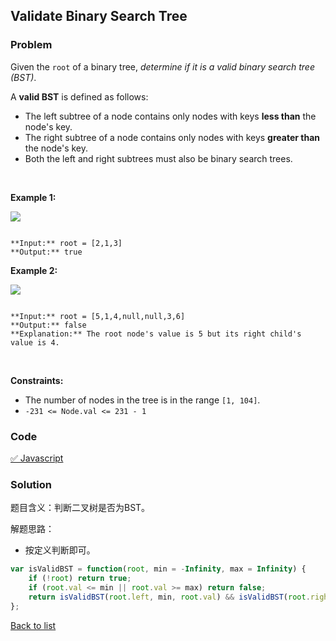 Validate Binary Search Tree
---
### Problem
Given the `root` of a binary tree, *determine if it is a valid binary search tree (BST)*.


A **valid BST** is defined as follows:


* The left subtree of a node contains only nodes with keys **less than** the node's key.
* The right subtree of a node contains only nodes with keys **greater than** the node's key.
* Both the left and right subtrees must also be binary search trees.


 


**Example 1:**


![](https://assets.leetcode.com/uploads/2020/12/01/tree1.jpg)

```

**Input:** root = [2,1,3]
**Output:** true

```

**Example 2:**


![](https://assets.leetcode.com/uploads/2020/12/01/tree2.jpg)

```

**Input:** root = [5,1,4,null,null,3,6]
**Output:** false
**Explanation:** The root node's value is 5 but its right child's value is 4.

```

 


**Constraints:**


* The number of nodes in the tree is in the range `[1, 104]`.
* `-231 <= Node.val <= 231 - 1`

### Code
[✅ Javascript](./solution.js)
### Solution
题目含义：判断二叉树是否为BST。

解题思路：
- 按定义判断即可。

```javascript
var isValidBST = function(root, min = -Infinity, max = Infinity) {
    if (!root) return true;
    if (root.val <= min || root.val >= max) return false;
    return isValidBST(root.left, min, root.val) && isValidBST(root.right, root.val, max);
};
```

[Back to list](../README.md)